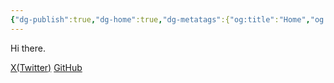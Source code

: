 ```yaml
---
{"dg-publish":true,"dg-home":true,"dg-metatags":{"og:title":"Home","og:image":"https://raw.githubusercontent.com/konnta0/blog2/refs/heads/main/konnta0.jpg","twitter:card":"summary","twitter:title":"Home","twitter:image":"https://raw.githubusercontent.com/konnta0/blog2/refs/heads/main/konnta0.jpg","twitter:site":"@konnta0"},"permalink":"/Home/","metatags":{"og:title":"Home","og:image":"https://raw.githubusercontent.com/konnta0/blog2/refs/heads/main/konnta0.jpg","twitter:card":"summary","twitter:title":"Home","twitter:image":"https://raw.githubusercontent.com/konnta0/blog2/refs/heads/main/konnta0.jpg","twitter:site":"@konnta0"},"tags":["gardenEntry"],"dgPassFrontmatter":true,"created":"2024-12-18T00:58:45.377+09:00"}
---
```


Hi there.

[X(Twitter)](https://x.com/konnta0)
[GitHub](https://github.com/konnta0)
